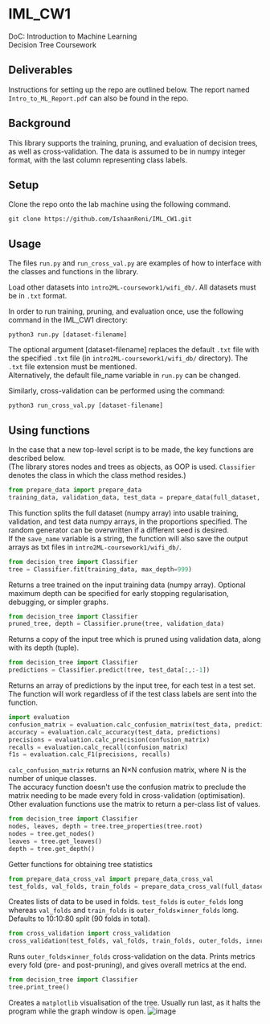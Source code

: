 # IML_CW1
DoC: Introduction to Machine Learning  
Decision Tree Coursework

## Deliverables
Instructions for setting up the repo are outlined below.
The report named `Intro_to_ML_Report.pdf` can also be found in the repo.

## Background
This library supports the training, pruning, and evaluation of decision trees, as well as cross-validation.
The data is assumed to be in numpy integer format, with the last column representing class labels.

## Setup
Clone the repo onto the lab machine using the following command.
````shell
git clone https://github.com/IshaanReni/IML_CW1.git
````
  
## Usage
The files `run.py` and `run_cross_val.py` are examples of how to interface with the classes and functions in the library.
  
Load other datasets into `intro2ML-coursework1/wifi_db/`. All datasets must be in `.txt` format.
  
In order to run training, pruning, and evaluation once, use the following command in the IML_CW1 directory:
````shell
python3 run.py [dataset-filename]
````
The optional argument [dataset-filename] replaces the default `.txt` file with the specified `.txt` file (in `intro2ML-coursework1/wifi_db/` directory). The `.txt` file extension must be mentioned.  
Alternatively, the default file_name variable in `run.py` can be changed.
  
Similarly, cross-validation can be performed using the command:
````shell
python3 run_cross_val.py [dataset-filename]
````
  
## Using functions
In the case that a new top-level script is to be made, the key functions are described below.  
(The library stores nodes and trees as objects, as OOP is used. `Classifier` denotes the class in which the class method resides.)
  
````python
from prepare_data import prepare_data 
training_data, validation_data, test_data = prepare_data(full_dataset, test_prop=0.1, val_prop=0.1, random_gen=np.random.default_rng(8), save_name=None)
````
This function splits the full dataset (numpy array) into usable training, validation, and test data numpy arrays, in the proportions specified. The random generator can be overwritten if a different seed is desired.  
If the `save_name` variable is a string, the function will also save the output arrays as txt files in `intro2ML-coursework1/wifi_db/`.  
  
  
````python
from decision_tree import Classifier
tree = Classifier.fit(training_data, max_depth=999)
````
Returns a tree trained on the input training data (numpy array). Optional maximum depth can be specified for early stopping regularisation, debugging, or simpler graphs.  
  
  
````python
from decision_tree import Classifier
pruned_tree, depth = Classifier.prune(tree, validation_data)
````
Returns a copy of the input tree which is pruned using validation data, along with its depth (tuple).  
  
  
````python
from decision_tree import Classifier
predictions = Classifier.predict(tree, test_data[:,:-1])
````
Returns an array of predictions by the input tree, for each test in a test set. The function will work regardless of if the test class labels are sent into the function.  
  
  
````python
import evaluation
confusion_matrix = evaluation.calc_confusion_matrix(test_data, predictions)
accuracy = evaluation.calc_accuracy(test_data, predictions)
precisions = evaluation.calc_precision(confusion_matrix)
recalls = evaluation.calc_recall(confusion_matrix)
f1s = evaluation.calc_F1(precisions, recalls)
````
`calc_confusion_matrix` returns an N×N confusion matrix, where N is the number of unique classes.  
The accuracy function doesn't use the confusion matrix to preclude the matrix needing to be made every fold in cross-validation (optimisation).  
Other evaluation functions use the matrix to return a per-class list of values.  
  
  
````python
from decision_tree import Classifier
nodes, leaves, depth = tree.tree_properties(tree.root)
nodes = tree.get_nodes()
leaves = tree.get_leaves()
depth = tree.get_depth()
````
Getter functions for obtaining tree statistics  
  
  
````python
from prepare_data_cross_val import prepare_data_cross_val
test_folds, val_folds, train_folds = prepare_data_cross_val(full_dataset, random_gen=np.random.default_rng(8), outer_folds=10, inner_folds=9)
````
Creates lists of data to be used in folds. `test_folds` is `outer_folds` long whereas `val_folds` and `train_folds` is `outer_folds`×`inner_folds` long.  
Defaults to 10:10:80 split (90 folds in total).  
  
  
````python
from cross_validation import cross_validation
cross_validation(test_folds, val_folds, train_folds, outer_folds, inner_folds)
````
Runs `outer_folds`×`inner_folds` cross-validation on the data. Prints metrics every fold (pre- and post-pruning), and gives overall metrics at the end.  
  
  
````python
from decision_tree import Classifier
tree.print_tree()
````
Creates a `matplotlib` visualisation of the tree. Usually run last, as it halts the program while the graph window is open.
![image](https://user-images.githubusercontent.com/93332879/199309005-5ded8375-693f-44b1-bebe-da41d59d1c38.png)
